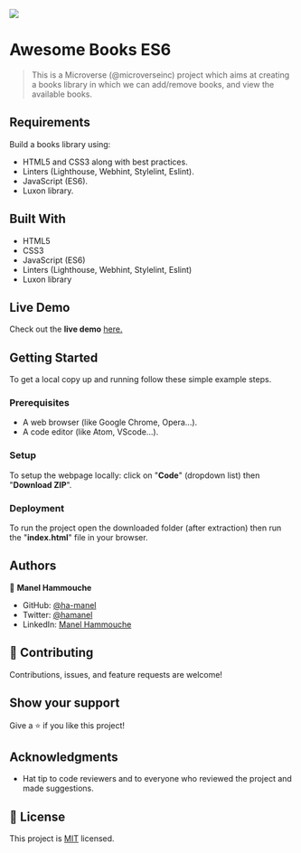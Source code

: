 ![](https://img.shields.io/badge/Microverse-blueviolet)

# Awesome Books ES6

> This is a Microverse (@microverseinc) project which aims at creating a books library in which we can add/remove books, and view the available books.

## Requirements

Build a books library using:

- HTML5 and CSS3 along with best practices.
- Linters (Lighthouse, Webhint, Stylelint, Eslint).
- JavaScript (ES6).
- Luxon library.

## Built With

- HTML5
- CSS3
- JavaScript (ES6)
- Linters (Lighthouse, Webhint, Stylelint, Eslint)
- Luxon library

## Live Demo

Check out the **live demo** [here.](https://ha-manel.github.io/Microverse-Awesome-Books-ES6/)

## Getting Started

To get a local copy up and running follow these simple example steps.

### Prerequisites

- A web browser (like Google Chrome, Opera...).
- A code editor (like Atom, VScode...).

### Setup

To setup the webpage locally: click on "**Code**" (dropdown list) then "**Download ZIP**".

### Deployment

To run the project open the downloaded folder (after extraction) then run the "**index.html**" file in your browser.

## Authors

👤 **Manel Hammouche**

- GitHub: [@ha-manel](https://github.com/ha-manel)
- Twitter: [@hamanel](https://twitter.com/ha_manel_)
- LinkedIn: [Manel Hammouche](https://www.linkedin.com/in/manel-hammouche/)

## 🤝 Contributing

Contributions, issues, and feature requests are welcome!

## Show your support

Give a ⭐️ if you like this project!

## Acknowledgments

- Hat tip to code reviewers and to everyone who reviewed the project and made suggestions.

## 📝 License

This project is [MIT](./MIT.md) licensed.
